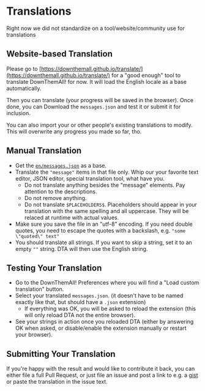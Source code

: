 # Translations

Right now we did not standardize on a tool/website/community use for translations

## Website-based Translation

Please go to [https://downthemall.github.io/translate/](https://downthemall.github.io/translate/) for a "good enough" tool to translate DownThemAll! for now. It will load the English locale as a base automatically.

Then you can translate (your progress will be saved in the browser). Once done, you can Download the `messages.json` and test it or submit it for inclusion.

You can also import your or other people's existing translations to modify. This will overwrite any progress you made so far, tho.

## Manual Translation

* Get the [`en/messages.json`](https://github.com/downthemall/downthemall/raw/master/_locales/en/messages.json) as a base.
* Translate the `"message"` items in that file only. Whip our your favorite text editor, JSON editor, special translation tool, what have you.
  * Do not translate anything besides the "message" elements. Pay attention to the descriptions.
  * Do not remove anything.
  * Do not translate `$PLACEHOLDERS$`. Placeholders should appear in your translation with the same spelling and all uppercase.
    They will be relaced at runtime with actual values.
* Make sure you save the file in an "utf-8" encoding. If you need double quotes, you need to escape the quotes with a backslash, e.g. `"some \"quoted\" text"`
* You should translate all strings. If you want to skip a string, set it to an empty `""` string. DTA will then use the English string.

## Testing Your Translation

* Go to the DownThemAll! Preferences where you will find a "Load custom translation" button.
* Select your translated `messages.json`. (it doesn't have to be named exactly like that, but should have a `.json` extension)
  * If everything was OK, you will be asked to reload the extension (this will only reload DTA not the entire browser).
* See your strings in action once you reloaded DTA (either by answering OK when asked, or disable/enable the extension manually or restart your browser).

## Submitting Your Translation

If you're happy with the result and would like to contribute it back, you can either file a full Pull Request, or just file an issue and post a link to e.g. a [gist](https://gist.github.com/) or paste the translation in the issue text.
